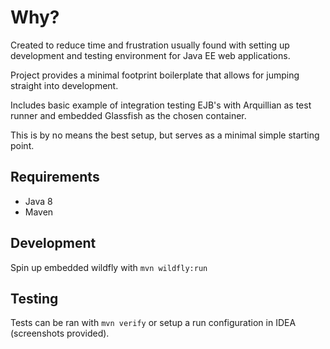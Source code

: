 # Why?
Created to reduce time and frustration usually found with setting up development and testing environment
for Java EE web applications.

Project provides a minimal footprint boilerplate that allows for jumping straight into development.

Includes basic example of integration testing EJB's with Arquillian as test runner and embedded Glassfish
as the chosen container.

This is by no means the best setup, but serves as a minimal simple starting point.

## Requirements
- Java 8
- Maven

## Development
Spin up embedded wildfly with `mvn wildfly:run`


## Testing
Tests can be ran with `mvn verify` or setup a run configuration in IDEA (screenshots provided).